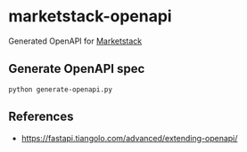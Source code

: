 # marketstack-openapi
Generated OpenAPI for [Marketstack](https://marketstack.com/documentation)

## Generate OpenAPI spec
```shell
python generate-openapi.py
```

## References

- https://fastapi.tiangolo.com/advanced/extending-openapi/
